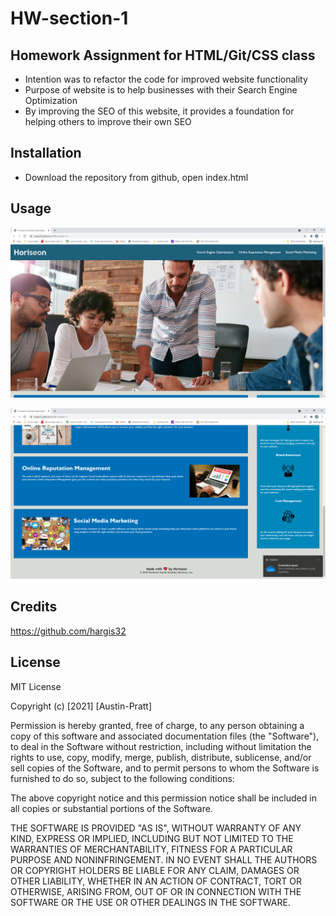 # HW-section-1

## Homework Assignment for HTML/Git/CSS class
- Intention was to refactor the code for improved website functionality
- Purpose of website is to help businesses with their Search Engine Optimization
- By improving the SEO of this website, it provides a foundation for helping others to improve their own SEO

## Installation
- Download the repository from github, open index.html

## Usage

![Screenshot 1](assets/images/Horiseon-webpage-1.png)


![Screenshot 2](assets/images/Horiseon-webpage-2.png)


## Credits

https://github.com/hargis32

## License

MIT License

Copyright (c) [2021] [Austin-Pratt]

Permission is hereby granted, free of charge, to any person obtaining a copy
of this software and associated documentation files (the "Software"), to deal
in the Software without restriction, including without limitation the rights
to use, copy, modify, merge, publish, distribute, sublicense, and/or sell
copies of the Software, and to permit persons to whom the Software is
furnished to do so, subject to the following conditions:

The above copyright notice and this permission notice shall be included in all
copies or substantial portions of the Software.

THE SOFTWARE IS PROVIDED "AS IS", WITHOUT WARRANTY OF ANY KIND, EXPRESS OR
IMPLIED, INCLUDING BUT NOT LIMITED TO THE WARRANTIES OF MERCHANTABILITY,
FITNESS FOR A PARTICULAR PURPOSE AND NONINFRINGEMENT. IN NO EVENT SHALL THE
AUTHORS OR COPYRIGHT HOLDERS BE LIABLE FOR ANY CLAIM, DAMAGES OR OTHER
LIABILITY, WHETHER IN AN ACTION OF CONTRACT, TORT OR OTHERWISE, ARISING FROM,
OUT OF OR IN CONNECTION WITH THE SOFTWARE OR THE USE OR OTHER DEALINGS IN THE
SOFTWARE.
